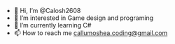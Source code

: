 - 👋 Hi, I’m @Calosh2608
- 👀 I’m interested in Game design and programing
- 🌱 I’m currently learning C#
- 📫 How to reach me callumoshea.coding@gmail.com

<!---
Calosh2608/Calosh2608 is a ✨ special ✨ repository because its `README.md` (this file) appears on your GitHub profile.
You can click the Preview link to take a look at your changes.
--->
